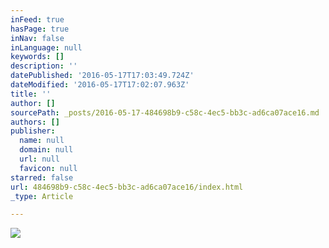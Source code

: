 ```yaml
---
inFeed: true
hasPage: true
inNav: false
inLanguage: null
keywords: []
description: ''
datePublished: '2016-05-17T17:03:49.724Z'
dateModified: '2016-05-17T17:02:07.963Z'
title: ''
author: []
sourcePath: _posts/2016-05-17-484698b9-c58c-4ec5-bb3c-ad6ca07ace16.md
authors: []
publisher:
  name: null
  domain: null
  url: null
  favicon: null
starred: false
url: 484698b9-c58c-4ec5-bb3c-ad6ca07ace16/index.html
_type: Article

---
```

![](https://the-grid-user-content.s3-us-west-2.amazonaws.com/54513fbe-77f8-4d04-b0bd-7b693a89bedb.jpg)